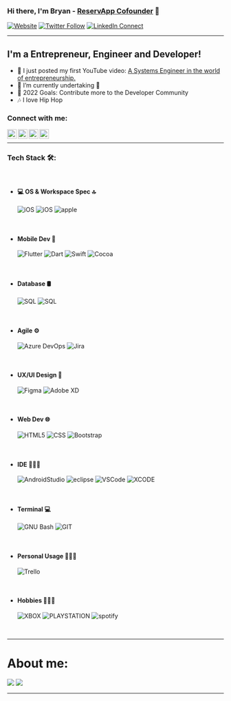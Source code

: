 ### Hi there, I'm Bryan -  [ReservApp Cofounder][website] 👋 


[![Website](https://img.shields.io/website?label=reservapp.app&style=for-the-badge&url=https%3A%2F%2Fcodestackr.com)](https://www.reservapp.app/)
[![Twitter Follow](https://img.shields.io/twitter/follow/bryanv_h?color=1DA1F2&logo=twitter&style=for-the-badge)](https://twitter.com/intent/follow?original_referer=https%3A%2F%2Fgithub.com%2Fbryanv_h&screen_name=bryanv_h) 
[![LinkedIn Connect](https://img.shields.io/badge/LinkedIn-0077B5?style=for-the-badge&logo=linkedin&logoColor=white)](https://www.linkedin.com/in/bryanvazquezh/) 



---
## I'm a Entrepreneur, Engineer and Developer!

- 🔭 I just posted my first YouTube video: [A Systems Engineer in the world of entrepreneurship.][course]
- 🌱 I’m currently undertaking 🤣
- 🥅 2022 Goals: Contribute more to the Developer Community
- 🎶 I love Hip Hop


### Connect with me:
  
[<img align="left" alt="YouTube" width="22px" src="https://cdn.jsdelivr.net/npm/simple-icons@v3/icons/youtube.svg" />][youtube] 
[<img align="left" alt="Twitter" width="22px" src="https://cdn.jsdelivr.net/npm/simple-icons@v3/icons/twitter.svg" />][twitter] 
[<img align="left" alt="LinkedIn" width="22px" src="https://cdn.jsdelivr.net/npm/simple-icons@v3/icons/linkedin.svg" />][linkedin] 
[<img align="left" alt="Instagram" width="22px" src="https://cdn.jsdelivr.net/npm/simple-icons@v3/icons/instagram.svg" />][instagram] 


<br />

---

### Tech Stack 🛠:

<br />

- #### 💻 OS & Workspace Spec 🔝 &nbsp;



  ![iOS](https://img.shields.io/badge/iOS-000000?style=for-the-badge&logo=ios&logoColor=white)
  ![iOS](https://img.shields.io/badge/mac%20os-000000?style=for-the-badge&logo=apple&logoColor=white)
  ![apple](https://img.shields.io/badge/Apple-Apple_Silicon-FFFFFF?style=for-the-badge&logo=apple&logoColor=white)
<br />

- #### Mobile Dev 📱 &nbsp;

 

  ![Flutter](https://img.shields.io/badge/Flutter-%2302569B.svg?style=for-the-badge&logo=Flutter&logoColor=white)
  ![Dart](https://img.shields.io/badge/dart-%230175C2.svg?style=for-the-badge&logo=dart&logoColor=white)
  ![Swift](https://img.shields.io/badge/Swift-FA7343?style=for-the-badge&logo=swift&logoColor=white)
  ![Cocoa](https://img.shields.io/badge/cocoapods-FA2A02?style=for-the-badge&logo=cocoapods&logoColor=white
)
  

<br />



- #### Database 🛢 &nbsp;



  ![SQL](https://img.shields.io/badge/Microsoft_SQL_Server-CC2927?style=for-the-badge&logo=microsoft-sql-server&logoColor=white)
  ![SQL](https://img.shields.io/badge/MongoDB-4EA94B?style=for-the-badge&logo=mongodb&logoColor=white
)

<br />

- #### Agile ⚙️ &nbsp;

  ![Azure DevOps](https://img.shields.io/badge/azure-%230072C6.svg?style=for-the-badge&logo=azure-devops&logoColor=white)
  ![Jira](https://img.shields.io/badge/Jira-0052CC?style=for-the-badge&logo=Jira&logoColor=white)

  <br />
  
- #### UX/UI Design 🎨 &nbsp;

  ![Figma](https://img.shields.io/badge/Figma-F24E1E?style=for-the-badge&logo=figma&logoColor=white)
  ![Adobe XD](https://img.shields.io/badge/Adobe%20XD-470137?style=for-the-badge&logo=Adobe%20XD&logoColor=#FF61F6)

  <br />
  
- #### Web Dev 🌐 &nbsp;

   

  ![HTML5](https://img.shields.io/badge/html5-%23E34F26.svg?style=for-the-badge&logo=html5&logoColor=white)
  ![CSS](https://img.shields.io/badge/css3-%231572B6.svg?style=for-the-badge&logo=css3&logoColor=white)
  ![Bootstrap](https://img.shields.io/badge/bootstrap-%23563D7C.svg?style=for-the-badge&logo=bootstrap&logoColor=white)

  <br/>


- #### IDE 👨🏻‍💻 &nbsp;

   

  ![AndroidStudio](	https://img.shields.io/badge/Android_Studio-3DDC84?style=for-the-badge&logo=android-studio&logoColor=white)
  ![eclipse](https://img.shields.io/badge/Eclipse-2C2255?style=for-the-badge&logo=eclipse&logoColor=white)
  ![VSCode](https://img.shields.io/badge/Visual_Studio_Code-0078D4?style=for-the-badge&logo=visual%20studio%20code&logoColor=white)
  ![XCODE](https://img.shields.io/badge/Xcode-007ACC?style=flat-square&logo=Xcode&logoColor=white)

  <br/>
  

- #### Terminal 💻 &nbsp;

   

  ![GNU Bash](https://img.shields.io/badge/GNU%20Bash-4EAA25?style=for-the-badge&logo=GNU%20Bash&logoColor=white)
  ![GIT](	https://img.shields.io/badge/GIT-E44C30?style=for-the-badge&logo=git&logoColor=white)
  

  <br/>  

- #### Personal Usage 🧑🏻‍💻 &nbsp;



   ![Trello](https://img.shields.io/badge/Trello-0052CC?style=for-the-badge&logo=trello&logoColor=white)
 
 <br/>

- #### Hobbies 🧑🏻‍💻 &nbsp;

   
    ![XBOX](https://img.shields.io/badge/Xbox-107C10?style=for-the-badge&logo=xbox&logoColor=white)
    ![PLAYSTATION](https://img.shields.io/badge/PlayStation-003791?style=for-the-badge&logo=playstation&logoColor=white)
    ![spotify](	https://img.shields.io/badge/Spotify-1ED760?&style=for-the-badge&logo=spotify&logoColor=white)

<br />

---

# About me:

![](https://github-readme-stats.vercel.app/api/top-langs/?username=BryanVazquezHdez)
![](https://github-readme-stats.vercel.app/api?username=BryanVazquezHdez)


---



[website]: https://www.reservapp.app/
[course]: https://www.youtube.com/watch?v=a6_0qcHAggw
[twitter]: https://twitter.com/bryanv_h
[youtube]: https://www.youtube.com/c/Emprendamos
[instagram]: https://www.instagram.com/bavh_/
[linkedin]: https://www.linkedin.com/in/bryanvazquezh/
[webdevplaylist]: https://www.youtube.com/playlist?list=PLkwxH9e_vrAJ0WbEsFA9W3I1W-g_BTsbt
[jsplaylist]: https://www.youtube.com/playlist?list=PLkwxH9e_vrALRJKu7wfXby3MKeflhTu6B
[cssplaylist]: https://www.youtube.com/playlist?list=PLkwxH9e_vrALSdvZuEh6gqQdmDoDIoqz4
[reactplaylist]: https://www.youtube.com/playlist?list=PLkwxH9e_vrAK4TdffpxKY3QGyHCpxFcQ0
[spotify]: 	https://img.shields.io/badge/Spotify-1ED760?&style=for-the-badge&logo=spotify&logoColor=white
